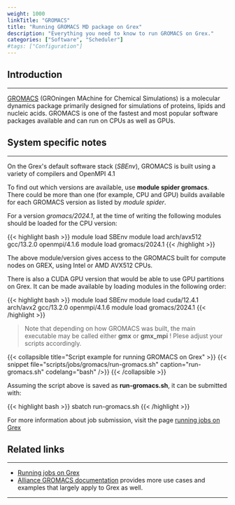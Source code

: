 ```yaml
---
weight: 1000
linkTitle: "GROMACS"
title: "Running GROMACS MD package on Grex"
description: "Everything you need to know to run GROMACS on Grex."
categories: ["Software", "Scheduler"]
#tags: ["Configuration"]
---
```


## Introduction
---

[GROMACS](https://www.gromacs.org) (GROningen MAchine for Chemical Simulations) is a molecular  dynamics package primarily designed for simulations of proteins, lipids  and nucleic acids. GROMACS is one of the fastest and most popular software packages  available and can run on CPUs as well as GPUs. 

## System specific notes
---

On the Grex's default software stack (_SBEnv_), GROMACS is built using a variety of compilers and OpenMPI 4.1 

To find out which versions are available, use **module spider gromacs**. There could be more than one (for example, CPU and GPU)  builds available for each GROMACS version as listed by _module spider_.

For a version _gromacs/2024.1_, at the time of writing the following modules should be loaded for the CPU version:

{{< highlight bash >}}
module load SBEnv
module load arch/avx512 gcc/13.2.0 openmpi/4.1.6
module load gromacs/2024.1
{{< /highlight >}}

The above module/version gives access to the GROMACS built for compute nodes on GREX, using Intel or AMD AVX512 CPUs.

There is also a CUDA GPU version that would be able to use GPU partitions on Grex. It can be made available by loading modules in the following order:

{{< highlight bash >}}
module load SBEnv
module load cuda/12.4.1  arch/avx2  gcc/13.2.0  openmpi/4.1.6
module load gromacs/2024.1
{{< /highlight >}}

> Note that depending on how GROMACS was built, the main executable may be called either __gmx__ or __gmx_mpi__ ! Plese adjust your scripts accordingly.

{{< collapsible title="Script example for running GROMACS on Grex" >}}
{{< snippet
    file="scripts/jobs/gromacs/run-gromacs.sh"
    caption="run-gromacs.sh"
    codelang="bash"
/>}}
{{< /collapsible >}}

Assuming the script above is saved as __run-gromacs.sh__, it can be submitted with:

{{< highlight bash >}}
sbatch run-gromacs.sh
{{< /highlight >}}

For more information about job submission, visit the page [running jobs on Grex](running-jobs)


## Related links
---

* [Running jobs on Grex](running-jobs)
* [Alliance GROMACS documentation](https://docs.alliancecan.ca/wiki/GROMACS) provides more use cases and examples that largely apply to Grex as well.

---

<!-- {{< treeview display="tree" />}} -->

<!-- Changes and update:
* Last revision: Jan 28, 2025. 
-->
